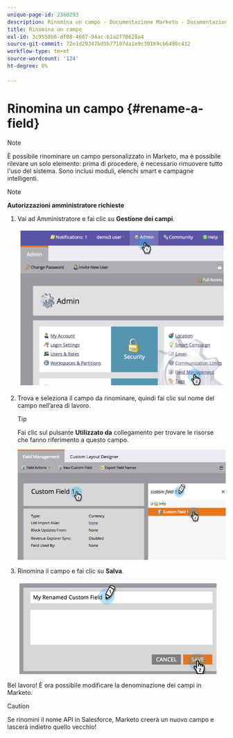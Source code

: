 ```yaml
---
unique-page-id: 2360293
description: Rinomina un campo - Documentazione Marketo - Documentazione del prodotto
title: Rinomina un campo
exl-id: 3c9558b6-df08-4687-94ac-61a2f70628a4
source-git-commit: 72e1d29347bd5b77107da1e9c30169cb6490c432
workflow-type: tm+mt
source-wordcount: '124'
ht-degree: 0%

---
```


# Rinomina un campo {#rename-a-field}

>[!NOTE]
>
>È possibile rinominare un campo personalizzato in Marketo, ma è possibile rilevare un solo elemento: prima di procedere, è necessario rimuovere tutto l&#39;uso del sistema. Sono inclusi moduli, elenchi smart e campagne intelligenti.

>[!NOTE]
>
>**Autorizzazioni amministratore richieste**

1. Vai ad Amministratore e fai clic su **Gestione dei campi**.

   ![](assets/image2014-9-24-14-3a2-3a25.png)

1. Trova e seleziona il campo da rinominare, quindi fai clic sul nome del campo nell’area di lavoro.

   >[!TIP]
   >
   >Fai clic sul pulsante **Utilizzato da** collegamento per trovare le risorse che fanno riferimento a questo campo.

   ![](assets/changefieldname.png)

1. Rinomina il campo e fai clic su **Salva**.

   ![](assets/image2014-9-24-14-2-55.png)

Bel lavoro! È ora possibile modificare la denominazione dei campi in Marketo.

>[!CAUTION]
>
>Se rinomini il nome API in Salesforce, Marketo creerà un nuovo campo e lascerà indietro quello vecchio!
